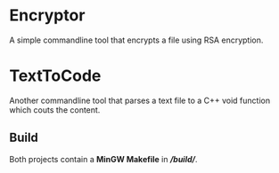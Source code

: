 # Encryptor

A simple commandline tool that encrypts a file using RSA encryption.


# TextToCode

Another commandline tool that parses a text file to a C++ void function which couts the content.

## Build
Both projects contain a **MinGW Makefile** in ***/build/***.
